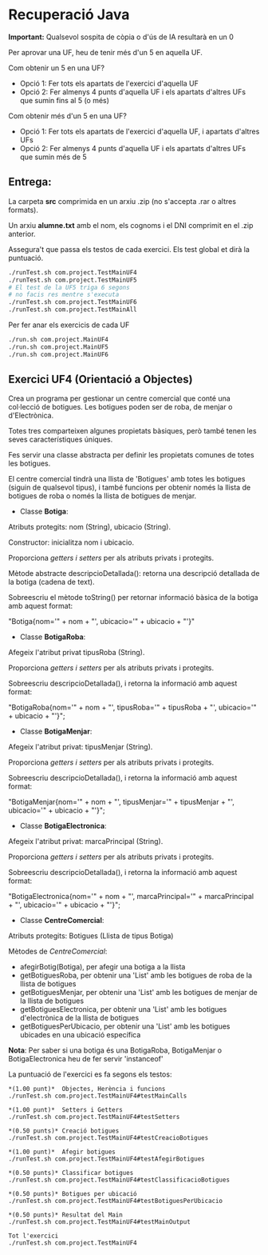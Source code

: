 # Recuperació Java

**Important:** Qualsevol sospita de còpia o d'ús de IA resultarà en un 0

Per aprovar una UF, heu de tenir més d'un 5 en aquella UF.

Com obtenir un 5 en una UF?

- Opció 1: Fer tots els apartats de l'exercici d'aquella UF
- Opció 2: Fer almenys 4 punts d'aquella UF i els apartats d'altres UFs que sumin fins al 5 (o més)

Com obtenir més d'un 5 en una UF?

- Opció 1: Fer tots els apartats de l'exercici d'aquella UF, i apartats d'altres UFs
- Opció 2: Fer almenys 4 punts d'aquella UF i els apartats d'altres UFs que sumin més de 5

## Entrega:

La carpeta **src** comprimida en un arxiu .zip (no s'accepta .rar o altres formats). 

Un arxiu **alumne.txt** amb el nom, els cognoms i el DNI comprimit en el .zip anterior.

Assegura't que passa els testos de cada exercici. Els test global et dirà la puntuació.

```bash
./runTest.sh com.project.TestMainUF4
./runTest.sh com.project.TestMainUF5 
# El test de la UF5 triga 6 segons
# no facis res mentre s'executa
./runTest.sh com.project.TestMainUF6
./runTest.sh com.project.TestMainAll
```

Per fer anar els exercicis de cada UF
```bash
./run.sh com.project.MainUF4
./run.sh com.project.MainUF5
./run.sh com.project.MainUF6
```

## Exercici UF4 (Orientació a Objectes)

Crea un programa per gestionar un centre comercial que conté una col·lecció de botigues. Les botigues poden ser de roba, de menjar o d'Electrònica.

Totes tres comparteixen algunes propietats bàsiques, però també tenen les seves característiques úniques.

Fes servir una classe abstracta per definir les propietats comunes de totes les botigues.

El centre comercial tindrà una llista de 'Botigues' amb totes les botigues (siguin de qualsevol tipus), i també funcions per obtenir només la llista de botigues de roba o només la llista de botigues de menjar.

- Classe **Botiga**:

Atributs protegits: nom (String), ubicacio (String).

Constructor: inicialitza nom i ubicacio.

Proporciona *getters i setters* per als atributs privats i protegits.

Mètode abstracte descripcioDetallada(): retorna una descripció detallada de la botiga (cadena de text).

Sobreescriu el mètode toString() per retornar informació bàsica de la botiga amb aquest format:

"Botiga{nom='" + nom + "', ubicacio='" + ubicacio + "'}"

- Classe **BotigaRoba**:

Afegeix l'atribut privat tipusRoba (String).

Proporciona *getters i setters* per als atributs privats i protegits.

Sobreescriu descripcioDetallada(), i retorna la informació amb aquest format:

"BotigaRoba{nom='" + nom + "', tipusRoba='" + tipusRoba + "', ubicacio='" + ubicacio + "'}";

- Classe **BotigaMenjar**:

Afegeix l'atribut privat: tipusMenjar (String).

Proporciona *getters i setters* per als atributs privats i protegits.

Sobreescriu descripcioDetallada(), i retorna la informació amb aquest format:

"BotigaMenjar{nom='" + nom + "', tipusMenjar='" + tipusMenjar + "', ubicacio='" + ubicacio + "'}";

- Classe **BotigaElectronica**:

Afegeix l'atribut privat: marcaPrincipal (String).

Proporciona *getters i setters* per als atributs privats i protegits.

Sobreescriu descripcioDetallada(), i retorna la informació amb aquest format:

"BotigaElectronica{nom='" + nom + "', marcaPrincipal='" + marcaPrincipal + "', ubicacio='" + ubicacio + "'}";

- Classe **CentreComercial**:

Atributs protegits: Botigues (Llista de tipus Botiga)

Mètodes de *CentreComercial*:

- afegirBotig(Botiga), per afegir una botiga a la llista
- getBotiguesRoba, per obtenir una 'List' amb les botigues de roba de la llista de botigues
- getBotiguesMenjar, per obtenir una 'List' amb les botigues de menjar de la llista de botigues
- getBotiguesElectronica, per obtenir una 'List' amb les botigues d'electrònica de la llista de botigues
- getBotiguesPerUbicacio, per obtenir una 'List' amb les botigues ubicades en una ubicació específica

**Nota**: Per saber si una botiga és una BotigaRoba, BotigaMenjar o BotigaElectronica heu de fer servir 'instanceof'

La puntuació de l'exercici es fa segons els testos:

```text
*(1.00 punt)*  Objectes, Herència i funcions
./runTest.sh com.project.TestMainUF4#testMainCalls

*(1.00 punt)*  Setters i Getters
./runTest.sh com.project.TestMainUF4#testSetters

*(0.50 punts)* Creació botigues
./runTest.sh com.project.TestMainUF4#testCreacioBotigues

*(1.00 punt)*  Afegir botigues
./runTest.sh com.project.TestMainUF4#testAfegirBotigues

*(0.50 punts)* Classificar botigues
./runTest.sh com.project.TestMainUF4#testClassificacioBotigues

*(0.50 punts)* Botigues per ubicació
./runTest.sh com.project.TestMainUF4#testBotiguesPerUbicacio

*(0.50 punts)* Resultat del Main
./runTest.sh com.project.TestMainUF4#testMainOutput

Tot l'exercici
./runTest.sh com.project.TestMainUF4
```
